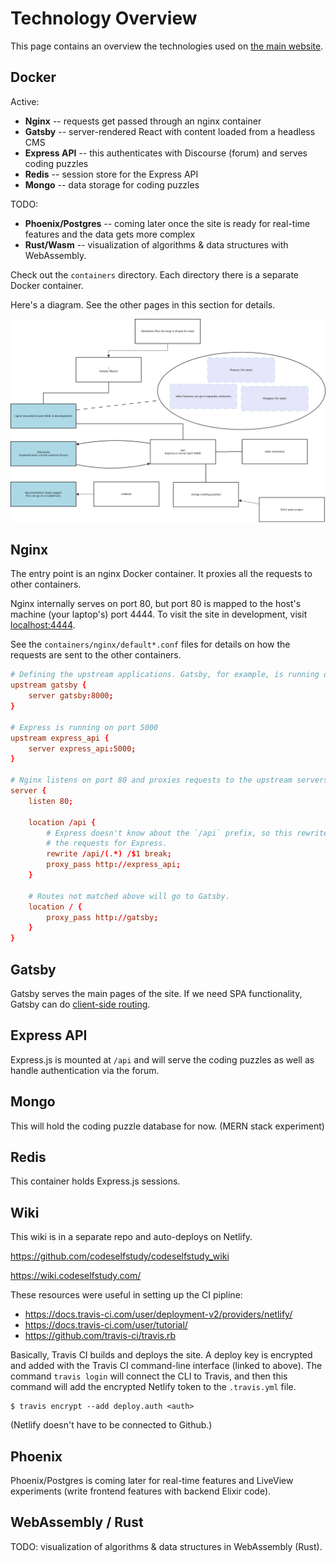 # Technology Overview

This page contains an overview the technologies used on [the main website](https://codeselfstudy.com/).

## Docker

Active:

- **Nginx** -- requests get passed through an nginx container
- **Gatsby** -- server-rendered React with content loaded from a headless CMS
- **Express API** -- this authenticates with Discourse (forum) and serves coding puzzles
- **Redis** -- session store for the Express API
- **Mongo** -- data storage for coding puzzles

TODO:

- **Phoenix/Postgres** -- coming later once the site is ready for real-time features and the data gets more complex
- **Rust/Wasm** -- visualization of algorithms & data structures with WebAssembly.

Check out the `containers` directory. Each directory there is a separate Docker container.

Here's a diagram. See the other pages in this section for details.

![Overview](../images/servers.png)

## Nginx

The entry point is an nginx Docker container. It proxies all the requests to other containers.

Nginx internally serves on port 80, but port 80 is mapped to the host's machine (your laptop's) port 4444. To visit the site in development, visit [localhost:4444](http://localhost:4444/).

See the `containers/nginx/default*.conf` files for details on how the requests are sent to the other containers.

```conf
# Defining the upstream applications. Gatsby, for example, is running on port 8000 in development.
upstream gatsby {
    server gatsby:8000;
}

# Express is running on port 5000
upstream express_api {
    server express_api:5000;
}

# Nginx listens on port 80 and proxies requests to the upstream servers.
server {
    listen 80;

    location /api {
        # Express doesn't know about the `/api` prefix, so this rewrites
        # the requests for Express.
        rewrite /api/(.*) /$1 break;
        proxy_pass http://express_api;
    }

    # Routes not matched above will go to Gatsby.
    location / {
        proxy_pass http://gatsby;
    }
}
```

## Gatsby

Gatsby serves the main pages of the site. If we need SPA functionality, Gatsby can do [client-side routing](https://www.gatsbyjs.org/docs/client-only-routes-and-user-authentication/).


## Express API

Express.js is mounted at `/api` and will serve the coding puzzles as well as handle authentication via the forum.

## Mongo

This will hold the coding puzzle database for now. (MERN stack experiment)

## Redis

This container holds Express.js sessions.

## Wiki

This wiki is in a separate repo and auto-deploys on Netlify.

https://github.com/codeselfstudy/codeselfstudy_wiki

https://wiki.codeselfstudy.com/

These resources were useful in setting up the CI pipline:

- https://docs.travis-ci.com/user/deployment-v2/providers/netlify/
- https://docs.travis-ci.com/user/tutorial/
- https://github.com/travis-ci/travis.rb

Basically, Travis CI builds and deploys the site. A deploy key is encrypted and added with the Travis CI command-line interface (linked to above). The command `travis login` will connect the CLI to Travis, and then this command will add the encrypted Netlify token to the `.travis.yml` file.

```text
$ travis encrypt --add deploy.auth <auth>
```

(Netlify doesn't have to be connected to Github.)

## Phoenix

Phoenix/Postgres is coming later for real-time features and LiveView experiments (write frontend features with backend Elixir code).

## WebAssembly / Rust

TODO: visualization of algorithms & data structures in WebAssembly (Rust).
